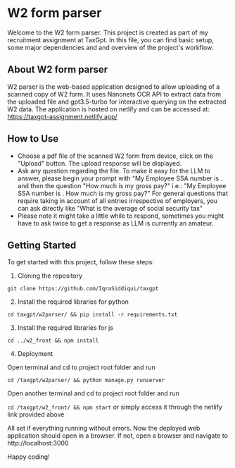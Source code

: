 # W2 form parser

Welcome to the W2 form parser. This project is created as part of my recruitment assignment at TaxGpt. In this file, you can find basic setup, some major dependencies and and overview of the project's workflow.

## About W2 form parser

W2 parser is the web-based application designed to allow uploading of a scanned copy of W2 form. It uses Nanonets OCR API to extract data from the uploaded file and gpt3.5-turbo for interactive querying on the extracted W2 data. The application is hosted on netlify and can be accessed at:
https://taxgpt-assignment.netlify.app/

## How to Use

- Choose a pdf file of the scanned W2 form from device, click on the "Upload" button. The upload response will be displayed. 
- Ask any question regarding the file. To make it easy for the LLM to answer, please begin your prompt with "My Employee SSA number is <enter SSA number>. and then the question "How much is my gross pay?" i.e.:
  "My Employee SSA number is <enter SSA number>. How much is my gross pay?"
  For general questions that require taking in account of all entries irrespective of employers, you can ask directly like "What is the average of social security tax"
- Please note it might take a little while to respond, sometimes you might have to ask twice to get a response as LLM is currently an amateur.

## Getting Started

To get started with this project, follow these steps:

1. Cloning the repository

`git clone https://github.com/IqraSiddiqui/taxgpt`

2. Install the required libraries for python

`cd taxgpt/w2parser/ && pip install -r requirements.txt`

3. Install the required libraries for js

`cd ../w2_front && npm install`

4. Deployment

Open terminal and cd to project root folder and run

`cd /taxgpt/w2parser/ && python manage.py runserver`

Open another terminal and cd to project root folder and run

`cd /taxgpt/w2_front/ && npm start` or simply access it through the netlify link provided above

All set if everything running without errors. Now the deployed web application should open in a browser. If not, open a browser and navigate to http://localhost:3000

Happy coding!
